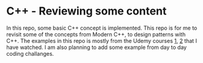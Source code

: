 # C++ - Reviewing some content

In this repo, some basic C++ concept is implemented. This repo is for me to revisit some of the concepts from Modern C++, to design patterns with C++. The examples in this repo is mostly from the Udemy courses [1](https://www.udemy.com/course/learn-advanced-c-programming/), [2](https://www.udemy.com/course/patterns-cplusplus/) that I have watched. I am also planning to add some example from day to day coding challanges.

